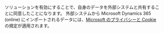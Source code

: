 ソリューションを有効にすることで、自身のデータを外部システムと共有することに同意したことになります。 外部システムから Microsoft Dynamics 365 (online) にインポートされるデータには、[Microsoft のプライバシーと Cookie](https://go.microsoft.com/fwlink/p/?LinkID=521839) の規定が適用されます。